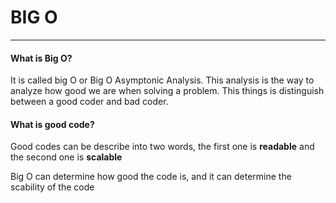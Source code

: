 # BIG O

---

#### What is Big O?

It is called big O or Big O Asymptonic Analysis. This analysis is the way to analyze how good we are when solving a problem. This things is distinguish between a good coder and bad coder.

#### What is good code?

Good codes can be describe into two words, the first one is **readable** and the second one is **scalable**

Big O can determine how good the code is, and it can determine the scability of the code
